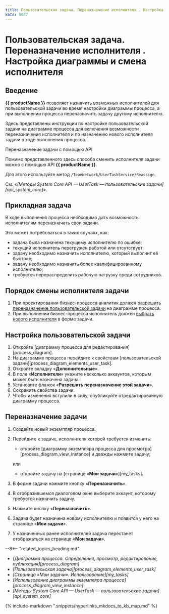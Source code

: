 ```yaml
---
title: Пользовательская задача. Переназначение исполнителя . Настройка диаграммы и смена исполнителя
kbId: 5087
---
```


# Пользовательская задача. Переназначение исполнителя . Настройка диаграммы и смена исполнителя

## Введение

**{{ productName }}** позволяет назначить возможных исполнителей для пользовательской задачи во время настройки диаграммы процесса, а при выполнении процесса переназначить задачу другому исполнителю.

Здесь представлены инструкции по настройке пользовательской задачи на диаграмме процесса для включения возможности переназначения исполнителя и по назначению нового исполнителя задачи в ходе выполнения процесса.

Переназначение задачи с помощью API

Помимо представленного здесь способа сменить исполнителя задачи можно с помощью API **{{ productName }}**.

Для этого используйте метод `/TeamNetwork/UserTaskService/Reassign`.

См. «*[Методы System Core API — UserTask — пользовательские задачи][api_system_core]*».

## Прикладная задача

В ходе выполнения процесса необходимо дать возможность исполнителям переназначать свои задачи.

Это может потребоваться в таких случаях, как:

- задача была назначена текущему исполнителю по ошибке;
- текущий исполнитель перегружен работой или отсутствует;
- задачу необходимо назначить исполнителю, который выполнит её быстрее;
- задачу необходимо назначить более квалифицированному исполнителю;
- требуется перераспределить рабочую нагрузку среди сотрудников.

## Порядок смены исполнителя задачи

1. При проектировании бизнес-процесса аналитик должен [разрешить переназначение пользовательской задачи](#настройка-пользовательской-задачи) на диаграмме процесса.
2. При выполнении бизнес-процесса исполнитель должен [выбрать нового исполнителя](#переназначение-задачи) в форме задачи.

## Настройка пользовательской задачи

1. Откройте [диаграмму процесса для редактирования][process_diagram].
2. На диаграмме процесса перейдите к свойствам [пользовательской задачи][process_diagram_elements_user_task].
3. Откройте вкладку «**Дополнительные**».
4. В поле «**Исполнители**» укажите несколько аккаунтов, которым может быть назначена задача.
5. Установите флажок «**Разрешить переназначение этой задачи**».
6. Сохраните свойства задачи.
7. Чтобы изменения вступили в силу, опубликуйте отредактированную диаграмму процесса.

## Переназначение задачи

1. Создайте новый экземпляр процесса.
2. Перейдите к задаче, исполнителя которой требуется изменить:

   - откройте [диаграмму экземпляра процесса для просмотра][process_diagram_view_instance] и дважды нажмите задачу;

   или

   - откройте задачу на [странице «**Мои задачи**»][my_tasks].
3. В форме задачи нажмите кнопку «**Переназначить**».
4. В отобразившемся диалоговом окне выберите аккаунт, которому требуется назначить задачу.
5. Нажмите кнопку «**Переназначить**».
6. Задача будет назначена новому исполнителю и появится у него на странице «**Мои задачи**».
7. У назначенных ранее исполнителей задача перестанет отображаться на странице «**Мои задачи**».

--8<-- "related_topics_heading.md"

- *[Диаграмма процесса. Определения, просмотр, редактирование, публикация][process_diagram]*
- *[Пользовательская задача][process_diagram_elements_user_task]*
- *[Страница «Мои задачи». Использование][my_tasks]*
- *[Использование диаграммы экземпляра процесса][process_diagram_view_instance]*
- *[Методы System Core API — UserTask — пользовательские задачи][api_system_core]*

{% include-markdown ".snippets/hyperlinks_mkdocs_to_kb_map.md" %}
